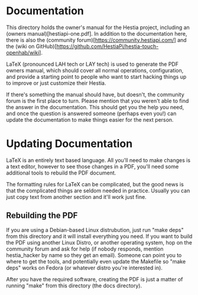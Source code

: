# Documentation
This directory holds the owner's manual for the Hestia project, including an
(owners manual)[hestiapi-one.pdf].  In addition to the documentation here,
there is also the (community forum)[https://community.hestiapi.com/] and the
(wiki on GitHub)[https://github.com/HestiaPi/hestia-touch-openhab/wiki].

LaTeX (pronounced LAH tech or LAY tech) is used to generate the PDF owners
manual, which should cover all normal operations, configuration, and provide
a starting point to people who want to start hacking things up to improve or
just customize their Hestia.

If there's something the manual should have, but doesn't, the community forum
is the first place to turn.  Please mention that you weren't able to find the
answer in the documentation.  This should get you the help you need, and once
the question is answered someone (perhaps even you!) can update the
documentation to make things easier for the next person.


# Updating Documentation
LaTeX is an entirely text based language.  All you'll need to make changes
is a text editor, however to see those changes in a PDF, you'll need some
additional tools to rebuild the PDF document.

The formatting rules for LaTeX can be complicated, but the good news is that
the complicated things are seldom needed in practice.  Usually you can just
copy text from another section and it'll work just fine.

## Rebuilding the PDF
If you are using a Debian-based Linux distrubution, just run "make deps" from
this directory and it will install everything you need.  If you want to
build the PDF using another Linux Distro, or another operating system, hop on
the community forum and ask for help (if nobody responds, mention
hestia_hacker by name so they get an email).  Someone can point you to where
to get the tools, and potentially even update the Makefile so "make deps"
works on Fedora (or whatever distro you're interested in).

After you have the required software, creating the PDF is just a matter of
running "make" from this directory (the docs directory).
